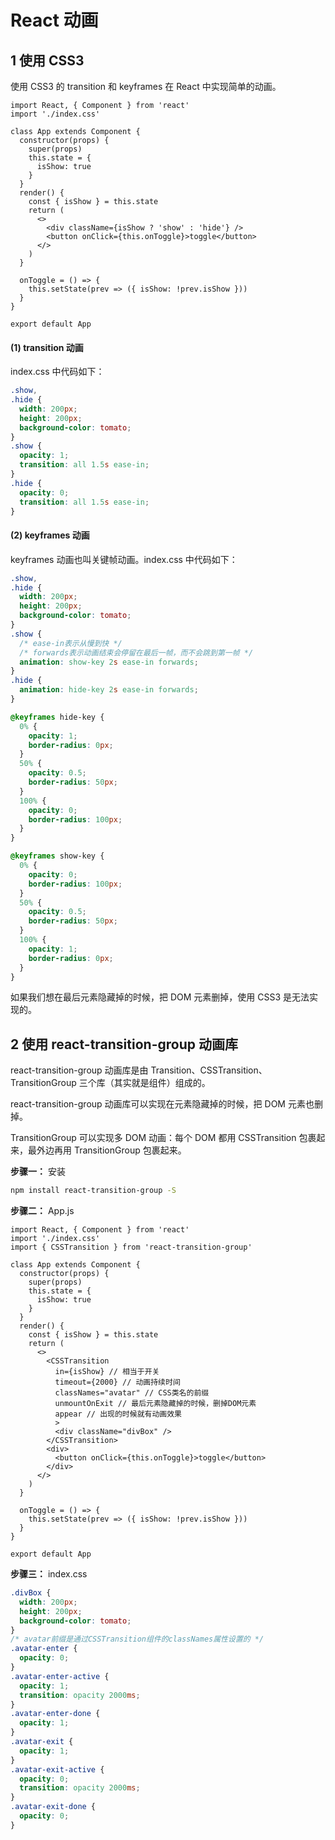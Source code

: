 # React 动画

## 1 使用 CSS3

使用 CSS3 的 transition 和 keyframes 在 React 中实现简单的动画。

```react
import React, { Component } from 'react'
import './index.css'

class App extends Component {
  constructor(props) {
    super(props)
    this.state = {
      isShow: true
    }
  }
  render() {
    const { isShow } = this.state
    return (
      <>
        <div className={isShow ? 'show' : 'hide'} />
        <button onClick={this.onToggle}>toggle</button>
      </>
    )
  }

  onToggle = () => {
    this.setState(prev => ({ isShow: !prev.isShow }))
  }
}

export default App
```

#### (1) transition 动画

index.css 中代码如下：

```css
.show,
.hide {
  width: 200px;
  height: 200px;
  background-color: tomato;
}
.show {
  opacity: 1;
  transition: all 1.5s ease-in;
}
.hide {
  opacity: 0;
  transition: all 1.5s ease-in;
}
```

#### (2) keyframes 动画

keyframes 动画也叫关键帧动画。index.css 中代码如下：

```css
.show,
.hide {
  width: 200px;
  height: 200px;
  background-color: tomato;
}
.show {
  /* ease-in表示从慢到快 */
  /* forwards表示动画结束会停留在最后一帧，而不会跳到第一帧 */
  animation: show-key 2s ease-in forwards;
}
.hide {
  animation: hide-key 2s ease-in forwards;
}

@keyframes hide-key {
  0% {
    opacity: 1;
    border-radius: 0px;
  }
  50% {
    opacity: 0.5;
    border-radius: 50px;
  }
  100% {
    opacity: 0;
    border-radius: 100px;
  }
}

@keyframes show-key {
  0% {
    opacity: 0;
    border-radius: 100px;
  }
  50% {
    opacity: 0.5;
    border-radius: 50px;
  }
  100% {
    opacity: 1;
    border-radius: 0px;
  }
}
```

如果我们想在最后元素隐藏掉的时候，把 DOM 元素删掉，使用 CSS3 是无法实现的。

## 2 使用 react-transition-group 动画库

react-transition-group 动画库是由 Transition、CSSTransition、TransitionGroup 三个库（其实就是组件）组成的。

react-transition-group 动画库可以实现在元素隐藏掉的时候，把 DOM 元素也删掉。

TransitionGroup 可以实现多 DOM 动画：每个 DOM 都用 CSSTransition 包裹起来，最外边再用 TransitionGroup 包裹起来。

**步骤一：** 安装

```bash
npm install react-transition-group -S
```

**步骤二：** App.js

```react
import React, { Component } from 'react'
import './index.css'
import { CSSTransition } from 'react-transition-group'

class App extends Component {
  constructor(props) {
    super(props)
    this.state = {
      isShow: true
    }
  }
  render() {
    const { isShow } = this.state
    return (
      <>
        <CSSTransition
          in={isShow} // 相当于开关
          timeout={2000} // 动画持续时间
          classNames="avatar" // CSS类名的前缀
          unmountOnExit // 最后元素隐藏掉的时候，删掉DOM元素
          appear // 出现的时候就有动画效果
          >
          <div className="divBox" />
        </CSSTransition>
        <div>
          <button onClick={this.onToggle}>toggle</button>
        </div>
      </>
    )
  }

  onToggle = () => {
    this.setState(prev => ({ isShow: !prev.isShow }))
  }
}

export default App
```

**步骤三：** index.css

```css
.divBox {
  width: 200px;
  height: 200px;
  background-color: tomato;
}
/* avatar前缀是通过CSSTransition组件的classNames属性设置的 */
.avatar-enter {
  opacity: 0;
}
.avatar-enter-active {
  opacity: 1;
  transition: opacity 2000ms;
}
.avatar-enter-done {
  opacity: 1;
}
.avatar-exit {
  opacity: 1;
}
.avatar-exit-active {
  opacity: 0;
  transition: opacity 2000ms;
}
.avatar-exit-done {
  opacity: 0;
}
```

